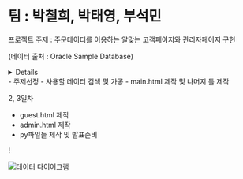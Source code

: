 # 팀 : 박철희, 박태영, 부석민


프로젝트 주제 : 주문데이터를 이용하는 알맞는 고객페이지와 관리자페이지 구현 


(데이터 출처 : Oracle Sample Database)


<details>1일차</details>
  - 주제선정
  - 사용할 데이터 검색 및 가공
  - main.html 제작 및 나머지 틀 제작
  

2, 3일차
  - guest.html 제작
  - admin.html 제작
  - py파일들 제작 및 발표준비
  
  
 ! 
  

![데이터 다이어그램](https://user-images.githubusercontent.com/83930252/123186871-08c1b580-d4d4-11eb-8850-a176400ff3dd.png)


